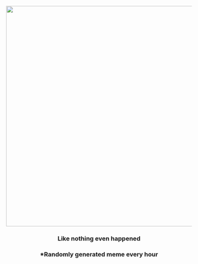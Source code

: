 <p align="center">
        <img src="https://i.redd.it/r9i0hdmv3co81.jpg" width="600" height="600">
        </p>
        <h3 align="center">Like nothing even happened</h3>
        <h3 align="center">*Randomly generated meme every hour</h3>
    